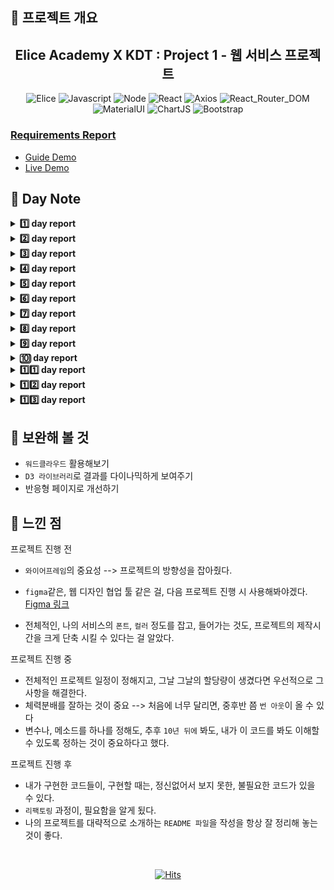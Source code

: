 ## 🍒 프로젝트 개요

<div align="center">

## Elice Academy X KDT : Project 1 - 웹 서비스 프로젝트

</div>

<div align="center">

![Elice](https://img.shields.io/static/v1?label=Elice&message=Web-Front-Project&color=524fa1)
![Javascript](https://img.shields.io/static/v1?label=Javascript&message=ES6&color=efd81d)
![Node](https://img.shields.io/static/v1?label=Node&message=v15.6.0&color=80bd01)
![React](https://img.shields.io/static/v1?label=React&message=v17.0.1&color=00ccff)
![Axios](https://img.shields.io/static/v1?label=Axios&message=v0.21.1&color=3b6be3) 
![React_Router_DOM](https://img.shields.io/static/v1?label=React-Router-DOM&message=v5.2.0&color=d0021b) <br />
![MaterialUI](https://img.shields.io/static/v1?label=Material-UI&message=v5.2.0&color=3978e7)
![ChartJS](https://img.shields.io/static/v1?label=ChartJS&message=v2.9.4&color=fd767a)
![Bootstrap](https://img.shields.io/static/v1?label=Bootstrap&message=v4.6.0&color=8812fc)
 
 </div>

###  [Requirements Report](https://www.notion.so/7e0fdcd157e544cdbfc1d56ba45f414e)


+ [Guide Demo](http://elice-kdt-ai-track-vm-project-03.koreacentral.cloudapp.azure.com/test)
+ [Live Demo](http://elice-kdt-ai-track-vm-racer-33.koreacentral.cloudapp.azure.com/)


## 🍒 Day Note

<details>
<summary><strong>1️⃣ day report</strong></summary>
<div markdown="1">
<br />

### 🍀 환경설정
Azure VM 접속 방법 [링크](https://www.notion.so/Azure-VM-ff3344a92dda4549b235bfa25658f8dc)
1. npm 설치확인
2. node 설치&버젼확인
3. react 설치
- 관리방식 : 로컬에서 프로젝트진행 -> gitlab에 업로드 -> VM에서는 gitlab 내용 pull (맞나 ??) -> 로컬에서 진행했는데, 실제 서버에 배포하면, 환경설정이 안맞아서 에러 발생할것 같은데 ? 나중에 해결 ?
- Azure VM 에서는 관리자 권한으로 모든 명령어 실행 (sudo)

+ $ sudo apt install npm : Azure VM에 npm 환경설정
+ $ sudo npm install -g create-react-app : Azure VM에서 관리자 권한으로 React 설치
+ $ sudo npm install -g n : node 모듈 설치
+ $ sudo n lts : node LTS 버젼 설치 (Long-Term Support official release; 오랜 기간동안 안정적으로 사용할 수 있도록 지원하는 버전))
+ $ sudo npm install -g create-react-app : react 앱 설치도구
 create-react-app react_psychology_test

+ $ npm i react-router-dom : react router 설치 (참고 : react router는 Web용, Native 용 존재함)

### 🌻 구현
- 유저 설정
    + 이름 입력 폼 구현
    + 성별 선택 폼 구현
- 검사 예시 페이지
    + 검사 시작 전, 진행 방식에 대한 설명 구현
        * 진행 표시줄(Progress bar) 적용
    + 진행 방식에 대한 검사 예제 문항 표시
    + 검사 시작 버튼 구현
        * 검사 예제 문항 진행 확인 후, 활성화 버튼 적용

- 비고
    + CSS 부분은 보류 중

</div>
</details>

<details>
<summary><strong>2️⃣ day report</strong></summary>
<div markdown="1">
<br />

### 🍀 환경설정

+ axios
    * npm install axios
    
### 🌼 Day Note
+ axios 통신할때, url string에 시작은 반드시, "https://"(필요시,http)를 붙이는 것을 잊지말자.
+ 그렇지 않으니, 통신하면, 다음과 같은 에러 발생
(Error: Request failed with status code 404
at createError (createError.js:16)
at settle (settle.js:17)
at XMLHttpRequest.handleLoad (xhr.js:62))
+ 배열 형태, state를 새로고침해도, 유지 관리 되는 것을, 아직 잘 모르는 듯함
+ jquery 사용법
    - npm install jquery --save
    - 프로젝트파일 안에서, import $ from 'jquery';


### 🌻 구현
> 필수 해결 사항
- 5개씩 질문사항, 뿌려주기

> 필수 미해결 사항
+ progress bar
+ 검사완료 문구 페이지 전환
+ 5개 체크를 해야만 다음 페이지 버튼 활성화

> 선택 해결 사항
+ 예시 페이지에서, 페이지 전후로 이동하면, 검사시작 버튼 활성화 초기화

> 선택 미해결 사항
+ 문항 선택마다 progress바 갱신

> 문제가 될 것 같은 부분
+ 선택지를 사용자가 변경할 수 있으면 어떻할까 ? => answer 상태를 업데이트할때, 기존에 저장된 값을 어떻게 관리할까 ?


</div>
</details>

<details>
<summary><strong>3️⃣ day report</strong></summary>
<div markdown="1">
<br />

### 🍀 설치
- $ npm install --save react-router-dom : React Router를 위한 라이브러리
- $ npm install --save-dev@types/react-router-dom : Typescript(타입스크립트)를 사용하기 위한 react-router-dom의 타입(Type) 정의 라이브러리

### 🌼 Day Note
- JSON.stringify(data) : 모든 형태의(객체나,배열 숫자 등등)데이터를 JSON형태 데이터로 변환해준다.
- String.trim() : 문자열 양쪽 공백 삭제
- new Date() : 현재시각 가져옴 / new Data()..getTime() : 밀리세크단위로 변환
- string.split( 구분자 ) : 문자열 '구분자' 기준으로 나누기
- string.slice( 시작, 끝 ) : 문자열의 시작 ~ 끝 인덱스까지 자른 문자열 반환 

- App.js를 라우터로 변경
    + 기존에, App.js에서 조건부렌더링 하던 부분을 -> Home.js 를 만들어서 처리

- import { Link } from "react-router-dom"
    + <Link to="/경로" />

- 페이지 전환시, 보여질 페이지에, 데이터를 함께 전달하는 방법 [참고문헌1](https://velog.io/@dhlee91/this.props.history.push%EB%A1%9C-props-%EB%84%98%EA%B2%A8%EC%A3%BC%EA%B8%B0) [참고문헌2](https://velog.io/@devmoonsh/React-Router)
    + 넘기는 컴포넌트
        * props.history.push({
        pathname : 경로,
        state : { 데이터 }
    });
    + 받는 컴포넌트
        * import {useLocation} from "react-router";
        * const location = useLocation();
        * const data = location.state.데이터;

- 로그인 -> 예시 -> 테스트 페이지가 Token에따른 조건부렌더링에서 => Token에 따른, display로 컨트롤
    + 조건부렌더링을하면, 페이지가 reload 되고, state나, html정보 자체가 새로고침 된다.

>   display 제어 방법들
    1.
    document.getElementByClass("myDIV").style.display = "none";
    document.getElementByClass("myDIV").style.display = "block";

    2.
    $(".tagID").show(); // display 속성을 block 으로 바꾼다.
    $(".tagID").hide(); // display 속성을 none 으로 바꾼다. 

    3.
    <div className="displayNo">
    <div className="displayYes">
    css
    .displayNo {
    display: none;
    }

    .displayYes {
    display: block;
    }

- 첫번째 로그인 페이지에서, 이름,성별을 입력하고, 버튼을 누를 때, 클릭핸들러에서, 이벤트를 default 시켜야, 새로고침되서, 잠깐 다음페이지로 넘어갔다가, 다시 처음페이지로 reload되는 것을 막는다.

- state 중에, 배열이나 객체 일때, 제대로 setState 적용하는 법을 확실히 알아야 겠다. [참고문헌](https://ichi.pro/ko/hukeuleul-sayonghayeo-react-state-ui-baeyeol-e-chugahaneun-bangbeob-67108288520668)

### 🛠 추후, 보완할 점
> ★ 일단은, 형제 컴포넌트의 state를 끌어올리기하기엔, 손봐야될 것이 많아보이고, 또 지금 상황에서는, 필요한 것은, 로그인 시, 1.사용자이름 2.성별 데이터만 있으면, API post를 할 수 있을 것 같아서, DOM을 이용해서, 값 들을 얻어 냈다. 

</div>
</details>

<details>
<summary><strong>4️⃣ day report</strong></summary>
<div markdown="1">
<br />

### 🍀 설치
- $ npm install --save react-chartjs-2 chart.js

- CSS 라이브러리
    
    - [리액트스트랩](https://reactstrap.github.io/components/collapse/)
    - [리액트차트](https://recharts.org/en-US/examples/PieChartWithCustomizedLabel)
    - [sweetalert2](https://sweetalert2.github.io/#examples)

### 🌼 Day Note
- React + Chart.js = 데이터 시각화하기(막대그래프, 외 가능) [참고문헌1](https://ichi.pro/ko/react-mich-chart-jsleul-sayonghan-deiteo-sigaghwa-209311532565250) [참고문헌2](https://penguingoon.tistory.com/238)

- 배열 내의, 첫번째, 두번째로 큰 값의 인덱스 찾아내기
    + var num = Math.max.apply(null,arr) : 배열 내, 최대값 찾기
    + var index1 = arr.indexOf(num) : 배열 내, num값의 인덱스 반환
    + arr[index1] = 0;
    + 위에 과정을 한번 더 진행, 두번 째로 큰 값 찾기 

- state 배열, 별개의 배열 할당하기
    + var 배열1 = 배열2 : 같은 주소 참조(불변성 X)
    + var 배열1 = 배열2.slice() : 배열2 와 같은 새로운 배열 생성(불변성 O)
[참고문헌](https://bbaktaeho-95.tistory.com/37)


### 🛠 해결할 점
- 결과페이지에서, 통신 쪽으로 문제가 있는 것 해결해야 한다.


</div>
</details>

<details>
<summary><strong>5️⃣ day report</strong></summary>
<div markdown="1">
<br />

### 🍀 설치
- npm install --save reactstrap react react-dom : 리액트스트랩
- npm install react-bootstrap bootstrap
- npm install --save bootstrap : 부트스트랩 (리액트스트립 내부적으로는 부트스트랩을 포함하고 있지 않다고해서 설치해야한다고 설명하는 듯)
    + import 'bootstrap/dist/css/bootstrap.min.css'; (index.js 에다가

### 🌼 Day Note 
- 리액트스트랩에서, Progress를 통해서, 진행사항을 구현했다.
    + 진행사항은, 클릭 수/질문사항 전체갯수

- test페이지 항목, 순서와 상관없이,무작위,값 바꿔도, 항상 순서에 맞게 데이터 만들어내기 구현
    + 기존 : 해당, 질문 radio 값 클릭할때마다. onChange 이벤트로, checked 된 데이터를 str에 누적해서 저장하도록 했다.
        * 문제점 : 값을 바꾸거나, 순서가 무작위로하면, 중복도 제어 못하고, 순서도 엉망이 됬었다. (정직한 순서로 체크하지 않는이상...버그 생긴다.)
    + 해결책 : form serialize 를 알게 되었다.
        * 이를 통해, 내가 원하는 이벤트 시점에서, form 태그 안에, 원하는 값을, String형태로 반환 받는다.
        * 이 데이터는 중간중간에 '&' 가 붙는데, 이는 replace 함수로 변형한다.
        * replace 함수를 그냥 쓰면,문자열 내, 첫 번째 부분만 적용이된다고 한다.
        * 이를 해결하기 위해, replaceAll 처럼 사용하기가 있더라. [참고문헌](http://www.codejs.co.kr/%EC%9E%90%EB%B0%94%EC%8A%A4%ED%81%AC%EB%A6%BD%ED%8A%B8%EC%97%90%EC%84%9C-replace%EB%A5%BC-replaceall-%EC%B2%98%EB%9F%BC-%EC%82%AC%EC%9A%A9%ED%95%98%EA%B8%B0/)
        * 정리하면, replace( 바뀔문자열(문자) , 바꿀문자열(문자) ) 일 때, 바뀔문자열에, 정규식을 넣을 때 다음과 같은 옵션이 있단다.
        * [정규식의 gi 설명]
            * g : 발생할 모든 pattern에 대한 전역 검색
            * i : 대/소문자 구분 안함
            * m: 여러 줄 검색 (참고)

</div>
</details>

<details>
<summary><strong>6️⃣ day report</strong></summary>
<div markdown="1">
<br />

### 🌼 Day Note

💡 Test.js(테스트페이지) UI/UX 적으로 보완, 버그해결을 진행했다.

🔴 이슈 1
- Progress bar 증가는, 기존에 counter state(클릭 수)로 구현했다.
- 문제점 : 동일한 항목의 radio 를, 번갈아 눌러도, counter는 증가하니깐, progress bar 게이지는 올라갔다.
    + 해결법 : counter가 아니라, 클릭 할 때마다, Test페이지의, radio를 요소를 다 가져와서, checked 수를, counter로 지정했다.
    + countChecked() 가 제어함.

🔴 이슈 2
- 테스트페이지의, 다음 버튼 활성화는, 기존에, 5개의 항목을 누르면 활성화되고, 다음을 누르고, 다음페이지가 나오면, 버튼은 비활성화 되도록했었다. 이 역시, counter로 5번 클릭 시, 활성화 되도록했었다.
- 문제점 : 사용자가, 예를들어, 2개의 항목을 체크하고, 잠시 이전페이지로 갔다가, 다시 돌아온다면 ?
    + 체크된 2개 사항은, 그대로 이지만, 나머지, 체크되지 않은 3개의 항목을 체크해도, 그 때, counter는 5가 아니라, 3으로 인지할 테고, 그로 인해, 버튼 활성화 X
    + 해결책 : 질문 5개당 1개의 페이지(?) 라고 생각했을 때, 다음 버튼을 눌러서, 나오는 페이지의, 체크된 radio 수를, counter로 지정한다.
    + pageCountChecked() 가 제어함

🔴 이슈 3
- 마지막 항목, 페이지는 `다음` 버튼이 `제출` 이어야 한다. 그 부분을 구현했었다.
- 문제점 : 사용자가 마지막항목 페이지에서, 잠시, `이전`버튼을 눌러 이전페이지로 이동하면, `제출`버튼에서, `다음`버튼이 적용 되었는가 ?
- 해결법 : `이전`버튼을 눌렀을때, 테스트페이지가 마지막이었으면, buttonText state를 다시, `다음`으로 변경했다.


💡 코딩하다가, 하나 알게 된 것

- 리액트스트랩을 기본적으로, import하면, 그 css파일안에, 기본적으로, 적용되는, css효과들이 있다.
- 기본 태그이름의 정의도 되어있고, 특정 className으로, 정의된 css도 있나보다.
- 그래서, 예를 들어(`<div className="text-center">`) 이면, 그 안에있는 요소들은, 가운데 정렬이 되는 듯 하다.


</div>
</details>

<details>
<summary><strong>7️⃣ day report</strong></summary>
<div markdown="1">
<br />

### 🍀 설치

- $ npm install -g npm-check
    + npm-check는 의존성 관리의 불편함을 덜어주는 cli 
    + npm-check : 실행
- $ npm install --save
    + bootstrap
    + react-chartjs-2
    + reactstrap
    + chart.js

### 🌐 배포

nginx 를 이용한 Azure VM에 내 프로젝트 배포 [참고문헌](https://www.hanumoka.net/2019/12/29/react-20191229-react-nginx-deploy/)

- 필요한 것
    + 내 Azure서버, DNS Name & Password
- 절차
    + gitlab(또는 github)에 있는, 내 git repo를 Azure계정으로 접속해서, git pull로 가져오기
    + npm run build로, 내 프로젝트를 build (프로젝트 내에, build 폴더 생김 확인)
    + `참고문헌`에 나와있는대로 절차를 밟는다.
    + host가 되고 있는 것을 확인하고, 나의, Azure DNS Name을, url에 쳐서 접근해본다.

</div>
</details>

<details>
<summary><strong>8️⃣ day report</strong></summary>
<div markdown="1">
<br />

### 🌼 Day Note

⚾ progress bar 의 % 현황을 추가했다.
+ Math.round(체크항목/전체항목 * 100) 으로 구현했다.

⚽ ★ 결과페이지, 학력,전공별, 정보 뿌리기
+ 코치님 피드백이후, 맨 처음 버전인, 하나의 useEffect에 모든 로직 집어 넣은 버젼에서는, deps 를 제대로 넣지 않아서, 프로그램이 제대로 작동하지 X
    - 피드백 이후, 일단, deps에 대해서, 좀 더 알아본 결과, useEffect에서 사용되는, 변수나 state를 넣어줘서, 업데이트 될 때, 리렌더링 되는 것을 제어해야한다.
    + ★ 그렇게, deps를 변경했더니, 새로운 문제가 발생
        - `무한 렌더링` 이 발생했다.
        - 삽질을 엄청하다가, 일단은 JobTable 컴포넌트에서, axios로 데이터를 잘 받아온 시점부터는, 통신을 그만해야되는데, 그것이 제어가 안되는 것 같아서, useEffect에서 실행되는 함수를 실행하는데 있어서, 조건을 걸었다. (이러면, 안되는건지는 모르겠으나..일단 프로그램은 죽지않고, 돌아가서 보류중이다.)

🏀 JobTable 카테고리 중에, 결과값이 없는 카테고리의 경우는, 보여지지 않도록 했다.
+ 함수를 하나 만들었고, 그 값이 true OR false를 반환하고 이 값으로 `tr` 요소의 `display` 속성을 삼항연산자로 제어했다.
    - isTrEmpty() 가 제어함

</div>
</details>

<details>
<summary><strong>9️⃣ day report</strong></summary>
<div markdown="1">
<br />

### 🌼 Day Note

⚾ 전체적인, 필수,선택 기능은 구현 완료한 것 같다.

+ 내부적으로, 리팩토링은 아직 개발을 더 해보고 진행할 생각

⚽ 1차 CSS 작업을 진행 중이다.
    
+ 레이아웃, 폰트, 요소 배경색까지 진행해볼 예정
+ 참고사이트
    - [PANTONE](http://www.pantone.kr/)
    - [Design-Seed](https://www.design-seeds.com/)

🏀 차별성을 위해, 추가적 기능을 구상 중이다.
+ 결과페이지, 카카오톡 공유기능 
+ 인트로 페이지 제작 생각중
+ 현재 프로젝트 내 검사 외에, `나를 알 수 있는 검사` 여러 사이트 소개 페이지를 제작할까 생각중

### 📬 피드백
렌더링 2번 -> 아바 index.js 에서 <React.StrictMode> 때문에 발생할 수 있다. -> 지워주면 됌

무한렌더링 -> useEffect를 여러번 하지않아도되고, fetch 부분에서 NoArrMaker를 실행하도록 하기


</div>
</details>

<details>
<summary><strong>🔟 day report</strong></summary>
<div markdown="1">
<br />

### 🌼 Day Note

⚾ `카카오톡 공유기능`을 지금 구현 중인데, 생각이 드는게 많다.

+ 일단, `카카오톡 공유기능`과 `다른 검사사이트 제공` 기능을 위해, 결과페이지에서, `OtherTest(다른기능) 페이지`를 하나 더 제작했다.

+ `카카오톡 API`를 통해, `공유 버튼`기능을 사용해서, 띄우는 데 까지 성공했다.

+ 공유된, 내용에는 `검사 결과보기`, `검사 해보기` 두 가지가 있고, 링크를 각각 걸도록, API Guide에 따라, 구현은 됬다. 근데, 문제가 좀 있다.

    - 하나. 내 로컬에서, `로컬 도메인`,`내 Azure 서버 도메인`에서, 공유된, 카톡 링크를, 다시 `웹`에서 타고 들어가면, 두 가지 기능이 잘 처리 되는 것 같다. (값이 유지 O)

    - 둘, 근데, 혹시나해서, 다른, 유저 PC에서, 링크를 받아서 확인 했을 때는, 결과페이지에, 값들이 증발해버린채로 보이나 보다 !!!!

+ 내 로컬과, 내 Azure 서버에서, 테스트를 할려고 할 때도, 문제가 있었던 것은, 결국, `결과 페이지`를 보여주려면, 이전 페이지들에서, `넘어온 정보들`과, 그로인한, `seq번호`가 있어야 되는데, 그게, 유지가 안되니깐, 렌더링자체가 안됬다.

    - 고민하던 중에, `LocalStorage`가 생각나서, 나름 구현을 했는데, 결과적으로, 내 로컬에서 작동을 하고, 혹시 몰라, 내 Azure 서버로, 배포를 해서(도메인도 바꿔서) 실행해봤더니, 잘 작동하는 것 같다.

    - ★ 근데..다른 유저의 PC에서는, 값이 비는데..일단 현 상황에선, 내 생각에는 LocalStorage 사용법을, 잘 모르고 쓴 것 때문인가 싶다.

    - ★ 가장 중요한건, 그럼, 결과페이지에서 한번 적용된, 결과를, 계속 유지하는 법을, 어떻게 구현을 해야할까 ???? (리액트는, state가 증발하는데..) 흠... 


⚽ 카카오톡 공유버튼 만들기

+ [참고문헌](https://webruden.tistory.com/354)
+ [KAKAO Developer](https://developers.kakao.com/)




### 📬 피드백

⚾ 결국 생각해보니, `결과페이지`에서, 데이터가 뿌려지는건, `결과완료 페이지`에서, 넘겨온, `seq` 정보만, 있으면, `url + seq` 을 가지고, `사용자데이터`와 `가치관결과`를 받아서, 뿌릴 수 있다는 것

⚽ 그럼, 생각해봐야 되는 것은, `처음 내가 검사하는 사람인지`, `내가 검사한걸 공유링크를 받고 들어온 사람인지` 를, `Result 컴포넌트`에서, 구분해서, `seq` 값을, `LocalStorage`에 `seq`로 받을지, `location`을 통해 받을 건지, 제어할려 했다.

+ 사용자가, 링크를 타고 들어오면, 바로 `Result 컴포넌트`로, 접근할테니, 이전 단계에서, 받은 `LocalStorage`에 원하는 값들이 없을 것이다.

+ 그러나, 링크 안에, `파라미터`로 `seq`를 직접 넘겨준다. 그 파라미터의 `seq`값을, 추출해서, `결과페이지`를 뿌려주면 된다 생각했다.

    - [참고문헌](https://velog.io/@joonsikyang/React-Project-URL-parameters-Query-parameters)

</div>
</details>

<details>
<summary><strong>1️⃣1️⃣ day report</strong></summary>
<div markdown="1">
<br />

### 🍀 설치

- $ npm i styled-components

### 🌼 Day Note

⚾ `Intro` 페이지를 만들면 좋겠다 생각했다.

+ 배경이미지를 고르고, 브라우저에 꽉 차도록 설정하기 [참고문헌](https://juotte.net/?p=5765)

+ 번역 음성파일, tts 를, 간단하게 얻을 수 있는 법을 알게 됬다.

    - 구글번역, 파파고 등 다 된다.

        * [참고문헌](https://samablog.tistory.com/147)

+ `materidal-ui`의 `ButtonBase` 컴포넌트를 사용했다.

    - `hover` effect가 내 스타일이라 사용해봤다.

⚽ `다른 검사하기` 페이지에 있던, `카카오톡 공유하기` 버튼을 `검사 결과`페이지에서 볼 수 있도록, 배치했다.
또 뭐가 있을까 생각하다, `소스코드 공유`도 하면 좋겠다고 생각했다.

+ `react` 에서, `img` 에 `src`에 이미지 경로를 사용하는 법이 import하는 식을 써야 적용된다는 것을 알게 됬다.

    - [참고문헌](https://webisfree.com/2019-12-12/[react]-img-%ED%83%9C%EA%B7%B8%EC%9D%98-%EC%9D%B4%EB%AF%B8%EC%A7%80%EB%A5%BC-%EC%B6%94%EA%B0%80%ED%95%98%EB%8A%94-%EB%B0%A9%EB%B2%95-%EB%B0%8F-%EC%98%88%EC%A0%9C-%EC%95%8C%EC%95%84%EB%B3%B4%EA%B8%B0)

</div>
</details>

<details>
<summary><strong>1️⃣2️⃣ day report</strong></summary>
<div markdown="1">
<br />

### 🍀 설치

🍏 npm install react-fade-in

+ 리액트에서, 컴포넌트에 fade-in 효과를 줄 수 있다.
+ 최상위 컴포넌트에서, 가장 바깥쪽에 선언하면, 하위 컴포넌트들에게 전부 적용된다.

### 🌼 Day Note

+ 전체적으로, 페이지에 `Fade-In` 효과를 주었다.

+ 폰트를 적용하려고 했는데... 왜 안돼 !!!!

+ 로그인페이지에서, 이름 성별 컴포넌트를 material-ui로 변경했다.

+ progress bar, 역시 material-ui로 변경했다.

### 📬 피드백

📌 npm install --save mybatis-mapper

+ DB를 쉽게, 쓸 수 있는, 패키지라고 소개해주셨다.

+ 추후, 더 큰 react 프로젝트를 하게 될 때, 깊게 참고해볼 만 할 것 

</div>
</details>

<details>
<summary><strong>1️⃣3️⃣ day report</strong></summary>
<div markdown="1">
<br />

### 🌼 Day Note

- [X] 검사 완료페이지, 중앙 정렬 ( O )

- [X] 결과 페이지, 사용자정보, 테이블 영역 3분의 1씩 나누기 ( O )

- [X] 결과 페이지, 중요 가치관에 대한, 아이콘 뿌려주기 ( O )

- [X] 폰트 적용하기

+ [ttf react 적용하기 참고 가이드](https://coding-hwije.tistory.com/50)

    - 알아봐야 될 것 : 연산자가 외부 UI 라이브러리(Material UI) 경우, className이 정해져 있는데, 이를 참조해서, CSS를 적용하려고하면, 페이지가 새로고침 되거나해서, 리렌더링 되면, 폰트 적용이 잘 될 때가 있다.

    - 맞는진 모르겠는데, id 값을 만들어서, id값으로 참조하니깐, 버그는 없다.

    - [CSS 폰트 이슈포스팅](https://d2.naver.com/helloworld/4969726)

    - [폰트 크기 단위](https://dahanweb.tistory.com/30)

    - [좋은 텍스트란 ?](http://koreawebdesign.com/typography-for-webdesign/)

- [X] 인트로페이지 내용채워넣기

+ [Reactjs-popUp 라이브러리 가이드](https://react-popup.elazizi.com/)

- [X] 다크모드 기능 (시간이...되면)

🍒 참고사이트

+ [내가 사용한 가이드](https://ichi.pro/ko/react-peulojegteue-dakeu-modeu-chuga-37080865985200)

+ [다크 모드 컬러 가이드 1](http://icunow.co.kr/guide-darkmode/)

+ [다크 모드 컬러 가이드 2](https://brunch.co.kr/@blckschrl/57)


</div>
</details>


## 🍒 보완해 볼 것

+ `워드클라우드` 활용해보기
+ `D3 라이브러리`로 결과를 다이나믹하게 보여주기
+ 반응형 페이지로 개선하기

## 🍒 느낀 점

프로젝트 진행 전

+ `와이어프레임`의 중요성 --> 프로젝트의 방향성을 잡아줬다.
 
+ `figma`같은, 웹 디자인 협업 툴 같은 걸, 다음 프로젝트 진행 시 사용해봐야겠다. [Figma 링크](https://www.figma.com/)  

+ 전체적인, 나의 서비스의 `폰트`, `컬러` 정도를 잡고, 들어가는 것도, 프로젝트의 제작시간을 크게 단축 시킬 수 있다는 걸 알았다.

프로젝트 진행 중

+ 전체적인 프로젝트 일정이 정해지고, 그날 그날의 할당량이 생겼다면 우선적으로 그 사항을 해결한다.
+ 체력분배를 잘하는 것이 중요 --> 처음에 너무 달리면, 중후반 쯤 `번 아웃`이 올 수 있다
+ 변수나, 메소드를 하나를 정해도, 추후 `10년 뒤에` 봐도, 내가 이 코드를 봐도 이해할 수 있도록 정하는 것이 중요하다고 했다. 

프로젝트 진행 후

+ 내가 구현한 코드들이, 구현할 때는, 정신없어서 보지 못한, 불필요한 코드가 있을 수 있다.
+ `리팩토링` 과정이, 필요함을 알게 됬다.
+ 나의 프로젝트를 대략적으로 소개하는 `README 파일`을 작성을 항상 잘 정리해 놓는 것이 좋다.
 
<br />

<div align="center">

[![Hits](https://hits.seeyoufarm.com/api/count/incr/badge.svg?url=https%3A%2F%2Fgithub.com%2Fyoungminss%2Freact_psychology_test&count_bg=%23F5DF4D&title_bg=%23555555&icon=&icon_color=%23E7E7E7&title=hits&edge_flat=false)](https://hits.seeyoufarm.com)
 
</div>




 
